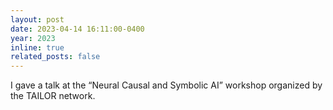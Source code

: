 ```yaml
---
layout: post
date: 2023-04-14 16:11:00-0400
year: 2023
inline: true
related_posts: false
---
```


I gave a talk at the “Neural Causal and Symbolic AI” workshop organized by the TAILOR network.